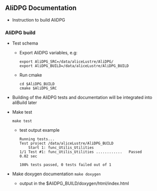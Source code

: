 ## AliDPG Documentation

* Instruction to build AliDPG

### AliDPG build

* Test schema
  * Export AliDPG variables,  e.g:
    ````
    export AliDPG_SRC=/data/aliceLustre/AliDPG/
    export AliDPG_BUILD=/data/aliceLustre/AliDPG_BUILD
    ````
  * Run cmake
    ````
    cd $AliDPG_BUILD
    cmake $AliDPG_SRC
    ````
* Building of the AliDPG tests and documentation will be integrated into aliBuild 
  later   

* Make test
    ````
    make test
    ````
    *  test output example
        ````
        Running tests...
        Test project /data/aliceLustre/AliDPG_BUILD
            Start 1: func_Utilis_Utilities
        1/1 Test #1: func_Utilis_Utilities ............   Passed    0.02 sec
        
        100% tests passed, 0 tests failed out of 1
        ````
* Make doxygen documentation
        ````
        make doxygen
        ````
   * output in the $AliDPG_BUILD/doxygen/html/index.html